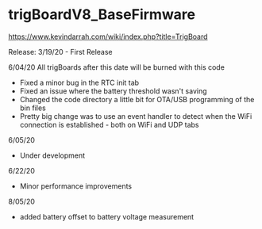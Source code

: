 # trigBoardV8_BaseFirmware
https://www.kevindarrah.com/wiki/index.php?title=TrigBoard

Release:
3/19/20 - First Release

6/04/20
All trigBoards after this date will be burned with this code
- Fixed a minor bug in the RTC init tab
- Fixed an issue where the battery threshold wasn't saving
- Changed the code directory a little bit for OTA/USB programming of the bin files
- Pretty big change was to use an event handler to detect when the WiFi connection is established - both on WiFi and UDP tabs

6/05/20
- Under development

6/22/20
- Minor performance improvements

8/05/20
- added battery offset to battery voltage measurement
